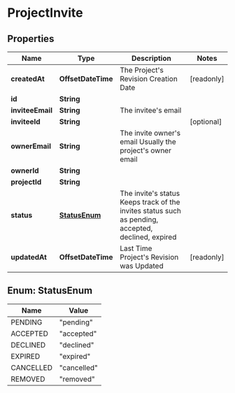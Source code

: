 

# ProjectInvite


## Properties

| Name | Type | Description | Notes |
|------------ | ------------- | ------------- | -------------|
|**createdAt** | **OffsetDateTime** | The Project&#39;s Revision Creation Date |  [readonly] |
|**id** | **String** |  |  |
|**inviteeEmail** | **String** | The invitee&#39;s email |  |
|**inviteeId** | **String** |  |  [optional] |
|**ownerEmail** | **String** | The invite owner&#39;s email Usually the project&#39;s owner email |  |
|**ownerId** | **String** |  |  |
|**projectId** | **String** |  |  |
|**status** | [**StatusEnum**](#StatusEnum) | The invite&#39;s status Keeps track of the invites status such as pending, accepted, declined, expired |  |
|**updatedAt** | **OffsetDateTime** | Last Time Project&#39;s Revision was Updated |  [readonly] |



## Enum: StatusEnum

| Name | Value |
|---- | -----|
| PENDING | &quot;pending&quot; |
| ACCEPTED | &quot;accepted&quot; |
| DECLINED | &quot;declined&quot; |
| EXPIRED | &quot;expired&quot; |
| CANCELLED | &quot;cancelled&quot; |
| REMOVED | &quot;removed&quot; |




